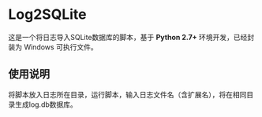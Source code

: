# Log2SQLite

这是一个将日志导入SQLite数据库的脚本，基于 **Python 2.7+** 环境开发，已经封装为 Windows 可执行文件。

## 使用说明

将脚本放入日志所在目录，运行脚本，输入日志文件名（含扩展名），将在相同目录生成log.db数据库。

